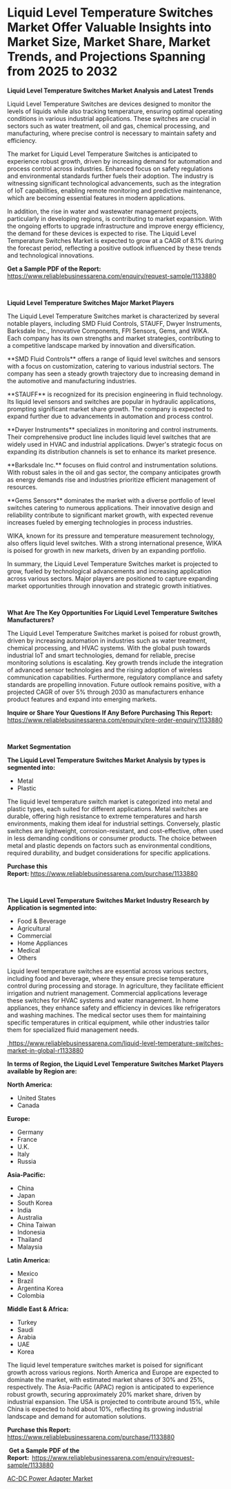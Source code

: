 <p><h1>Liquid Level Temperature Switches Market Offer Valuable Insights into Market Size, Market Share, Market Trends, and Projections Spanning from 2025 to 2032</h1></p><p><strong>Liquid Level Temperature Switches Market Analysis and Latest Trends</strong></p>
<p><p>Liquid Level Temperature Switches are devices designed to monitor the levels of liquids while also tracking temperature, ensuring optimal operating conditions in various industrial applications. These switches are crucial in sectors such as water treatment, oil and gas, chemical processing, and manufacturing, where precise control is necessary to maintain safety and efficiency.</p><p>The market for Liquid Level Temperature Switches is anticipated to experience robust growth, driven by increasing demand for automation and process control across industries. Enhanced focus on safety regulations and environmental standards further fuels their adoption. The industry is witnessing significant technological advancements, such as the integration of IoT capabilities, enabling remote monitoring and predictive maintenance, which are becoming essential features in modern applications.</p><p>In addition, the rise in water and wastewater management projects, particularly in developing regions, is contributing to market expansion. With the ongoing efforts to upgrade infrastructure and improve energy efficiency, the demand for these devices is expected to rise. The Liquid Level Temperature Switches Market is expected to grow at a CAGR of 8.1% during the forecast period, reflecting a positive outlook influenced by these trends and technological innovations.</p></p>
<p><strong>Get a Sample PDF of the Report:&nbsp;</strong> <a href="https://www.reliablebusinessarena.com/enquiry/request-sample/1133880?utm_campaign=3062&utm_medium=2&utm_source=Github&utm_content=ia&utm_term=25032025&utm_id=liquid-level-temperature-switches">https://www.reliablebusinessarena.com/enquiry/request-sample/1133880</a></p>
<p>&nbsp;</p>
<p><strong>Liquid Level Temperature Switches Major Market Players</strong></p>
<p><p>The Liquid Level Temperature Switches market is characterized by several notable players, including SMD Fluid Controls, STAUFF, Dwyer Instruments, Barksdale Inc., Innovative Components, FPI Sensors, Gems, and WIKA. Each company has its own strengths and market strategies, contributing to a competitive landscape marked by innovation and diversification.</p><p>**SMD Fluid Controls** offers a range of liquid level switches and sensors with a focus on customization, catering to various industrial sectors. The company has seen a steady growth trajectory due to increasing demand in the automotive and manufacturing industries.</p><p>**STAUFF** is recognized for its precision engineering in fluid technology. Its liquid level sensors and switches are popular in hydraulic applications, prompting significant market share growth. The company is expected to expand further due to advancements in automation and process control.</p><p>**Dwyer Instruments** specializes in monitoring and control instruments. Their comprehensive product line includes liquid level switches that are widely used in HVAC and industrial applications. Dwyer's strategic focus on expanding its distribution channels is set to enhance its market presence.</p><p>**Barksdale Inc.** focuses on fluid control and instrumentation solutions. With robust sales in the oil and gas sector, the company anticipates growth as energy demands rise and industries prioritize efficient management of resources.</p><p>**Gems Sensors** dominates the market with a diverse portfolio of level switches catering to numerous applications. Their innovative design and reliability contribute to significant market growth, with expected revenue increases fueled by emerging technologies in process industries.</p><p>WIKA, known for its pressure and temperature measurement technology, also offers liquid level switches. With a strong international presence, WIKA is poised for growth in new markets, driven by an expanding portfolio.</p><p>In summary, the Liquid Level Temperature Switches market is projected to grow, fueled by technological advancements and increasing application across various sectors. Major players are positioned to capture expanding market opportunities through innovation and strategic growth initiatives.</p></p>
<p>&nbsp;</p>
<p><strong>What Are The Key Opportunities For Liquid Level Temperature Switches Manufacturers?</strong></p>
<p><p>The Liquid Level Temperature Switches market is poised for robust growth, driven by increasing automation in industries such as water treatment, chemical processing, and HVAC systems. With the global push towards industrial IoT and smart technologies, demand for reliable, precise monitoring solutions is escalating. Key growth trends include the integration of advanced sensor technologies and the rising adoption of wireless communication capabilities. Furthermore, regulatory compliance and safety standards are propelling innovation. Future outlook remains positive, with a projected CAGR of over 5% through 2030 as manufacturers enhance product features and expand into emerging markets.</p></p>
<p><strong>Inquire or Share Your Questions If Any Before Purchasing This Report:</strong> <a href="https://www.reliablebusinessarena.com/enquiry/pre-order-enquiry/1133880?utm_campaign=3062&utm_medium=2&utm_source=Github&utm_content=ia&utm_term=25032025&utm_id=liquid-level-temperature-switches">https://www.reliablebusinessarena.com/enquiry/pre-order-enquiry/1133880</a></p>
<p>&nbsp;</p>
<p><strong>Market Segmentation</strong></p>
<p><strong>The Liquid Level Temperature Switches Market Analysis by types is segmented into:</strong></p>
<p><ul><li>Metal</li><li>Plastic</li></ul></p>
<p><p>The liquid level temperature switch market is categorized into metal and plastic types, each suited for different applications. Metal switches are durable, offering high resistance to extreme temperatures and harsh environments, making them ideal for industrial settings. Conversely, plastic switches are lightweight, corrosion-resistant, and cost-effective, often used in less demanding conditions or consumer products. The choice between metal and plastic depends on factors such as environmental conditions, required durability, and budget considerations for specific applications.</p></p>
<p><strong>Purchase this Report:&nbsp;</strong><a href="https://www.reliablebusinessarena.com/purchase/1133880?utm_campaign=3062&utm_medium=2&utm_source=Github&utm_content=ia&utm_term=25032025&utm_id=liquid-level-temperature-switches">https://www.reliablebusinessarena.com/purchase/1133880</a></p>
<p>&nbsp;</p>
<p><strong>The Liquid Level Temperature Switches Market Industry Research by Application is segmented into:</strong></p>
<p><ul><li>Food & Beverage</li><li>Agricultural</li><li>Commercial</li><li>Home Appliances</li><li>Medical</li><li>Others</li></ul></p>
<p><p>Liquid level temperature switches are essential across various sectors, including food and beverage, where they ensure precise temperature control during processing and storage. In agriculture, they facilitate efficient irrigation and nutrient management. Commercial applications leverage these switches for HVAC systems and water management. In home appliances, they enhance safety and efficiency in devices like refrigerators and washing machines. The medical sector uses them for maintaining specific temperatures in critical equipment, while other industries tailor them for specialized fluid management needs.</p></p>
<p><a href="https://www.reliablebusinessarena.com/liquid-level-temperature-switches-market-in-global-r1133880?utm_campaign=3062&utm_medium=2&utm_source=Github&utm_content=ia&utm_term=25032025&utm_id=liquid-level-temperature-switches">&nbsp;https://www.reliablebusinessarena.com/liquid-level-temperature-switches-market-in-global-r1133880</a></p>
<p><strong>In terms of Region, the Liquid Level Temperature Switches Market Players available by Region are:</strong></p>
<p>
    <p> <strong> North America: </strong>
        <ul>
            <li>United States</li>
            <li>Canada</li>
        </ul>
        </p> 
    <p> <strong> Europe: </strong>
        <ul>
            <li>Germany</li>
            <li>France</li>
            <li>U.K.</li>
            <li>Italy</li>
            <li>Russia</li>
        </ul>
        </p> 
    <p> <strong> Asia-Pacific: </strong>
        <ul>
            <li>China</li>
            <li>Japan</li>
            <li>South Korea</li>
            <li>India</li>
            <li>Australia</li>
            <li>China Taiwan</li>
            <li>Indonesia</li>
            <li>Thailand</li>
            <li>Malaysia</li>
        </ul>
        </p> 
    <p> <strong> Latin America: </strong>
        <ul>
            <li>Mexico</li>
            <li>Brazil</li>
            <li>Argentina Korea</li>
            <li>Colombia</li>
        </ul>
        </p> 
    <p> <strong> Middle East & Africa: </strong>
        <ul>
            <li>Turkey</li>
            <li>Saudi</li>
            <li>Arabia</li>
            <li>UAE</li>
            <li>Korea</li>
        </ul>
    </p>
    </p>
<p><p>The liquid level temperature switches market is poised for significant growth across various regions. North America and Europe are expected to dominate the market, with estimated market shares of 30% and 25%, respectively. The Asia-Pacific (APAC) region is anticipated to experience robust growth, securing approximately 20% market share, driven by industrial expansion. The USA is projected to contribute around 15%, while China is expected to hold about 10%, reflecting its growing industrial landscape and demand for automation solutions.</p></p>
<p><strong>Purchase this Report: </strong><a href="https://www.reliablebusinessarena.com/purchase/1133880?utm_campaign=3062&utm_medium=2&utm_source=Github&utm_content=ia&utm_term=25032025&utm_id=liquid-level-temperature-switches">https://www.reliablebusinessarena.com/purchase/1133880</a></p>
<p>&nbsp;<strong>Get a Sample PDF of the Report:&nbsp;&nbsp;</strong><a href="https://www.reliablebusinessarena.com/enquiry/request-sample/1133880?utm_campaign=3062&utm_medium=2&utm_source=Github&utm_content=ia&utm_term=25032025&utm_id=liquid-level-temperature-switches">https://www.reliablebusinessarena.com/enquiry/request-sample/1133880</a></p>
<p><strong></strong></p>
<p><p><a href="https://github.com/kaloyhboosh/Market-Research-Report-List-1/blob/main/ac-dc-power-adapter-market.md?utm_campaign=3062&utm_medium=2&utm_source=Github&utm_content=ia&utm_term=25032025&utm_id=liquid-level-temperature-switches">AC-DC Power Adapter Market</a></p></p>